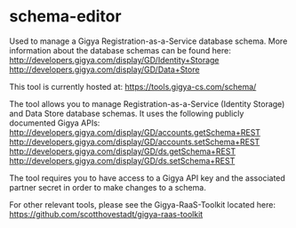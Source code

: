 schema-editor
=============

Used to manage a Gigya Registration-as-a-Service database schema. More information about the database schemas can be found here:
http://developers.gigya.com/display/GD/Identity+Storage
http://developers.gigya.com/display/GD/Data+Store

This tool is currently hosted at: https://tools.gigya-cs.com/schema/

The tool allows you to manage Registration-as-a-Service (Identity Storage) and Data Store database schemas.
It uses the following publicly documented Gigya APIs:
http://developers.gigya.com/display/GD/accounts.getSchema+REST
http://developers.gigya.com/display/GD/accounts.setSchema+REST
http://developers.gigya.com/display/GD/ds.getSchema+REST
http://developers.gigya.com/display/GD/ds.setSchema+REST

The tool requires you to have access to a Gigya API key and the associated partner secret in order to make changes to a schema.

For other relevant tools, please see the Gigya-RaaS-Toolkit located here: https://github.com/scotthovestadt/gigya-raas-toolkit